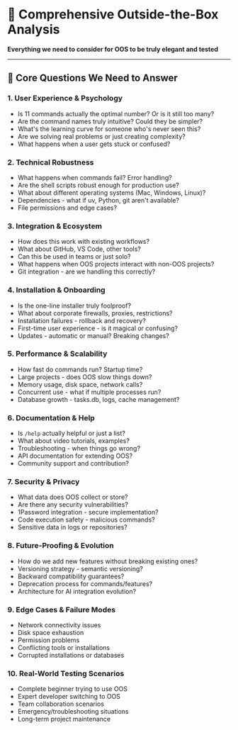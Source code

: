 # 🧠 Comprehensive Outside-the-Box Analysis

**Everything we need to consider for OOS to be truly elegant and tested**

---

## 🎯 Core Questions We Need to Answer

### 1. **User Experience & Psychology**
- Is 11 commands actually the optimal number? Or is it still too many?
- Are the command names truly intuitive? Could they be simpler?
- What's the learning curve for someone who's never seen this?
- Are we solving real problems or just creating complexity?
- What happens when a user gets stuck or confused?

### 2. **Technical Robustness**
- What happens when commands fail? Error handling?
- Are the shell scripts robust enough for production use?
- What about different operating systems (Mac, Windows, Linux)?
- Dependencies - what if uv, Python, git aren't available?
- File permissions and edge cases?

### 3. **Integration & Ecosystem**
- How does this work with existing workflows?
- What about GitHub, VS Code, other tools?
- Can this be used in teams or just solo?
- What happens when OOS projects interact with non-OOS projects?
- Git integration - are we handling this correctly?

### 4. **Installation & Onboarding**
- Is the one-line installer truly foolproof?
- What about corporate firewalls, proxies, restrictions?
- Installation failures - rollback and recovery?
- First-time user experience - is it magical or confusing?
- Updates - automatic or manual? Breaking changes?

### 5. **Performance & Scalability**
- How fast do commands run? Startup time?
- Large projects - does OOS slow things down?
- Memory usage, disk space, network calls?
- Concurrent use - what if multiple processes run?
- Database growth - tasks.db, logs, cache management?

### 6. **Documentation & Help**
- Is `/help` actually helpful or just a list?
- What about video tutorials, examples?
- Troubleshooting - when things go wrong?
- API documentation for extending OOS?
- Community support and contribution?

### 7. **Security & Privacy**
- What data does OOS collect or store?
- Are there any security vulnerabilities?
- 1Password integration - secure implementation?
- Code execution safety - malicious commands?
- Sensitive data in logs or repositories?

### 8. **Future-Proofing & Evolution**
- How do we add new features without breaking existing ones?
- Versioning strategy - semantic versioning?
- Backward compatibility guarantees?
- Deprecation process for commands/features?
- Architecture for AI integration evolution?

### 9. **Edge Cases & Failure Modes**
- Network connectivity issues
- Disk space exhaustion
- Permission problems
- Conflicting tools or installations
- Corrupted installations or databases

### 10. **Real-World Testing Scenarios**
- Complete beginner trying to use OOS
- Expert developer switching to OOS
- Team collaboration scenarios
- Emergency/troubleshooting situations
- Long-term project maintenance